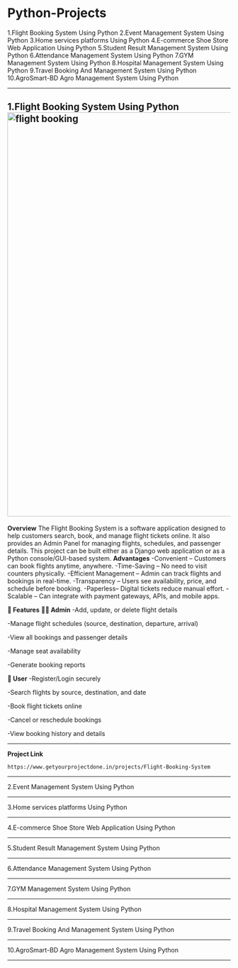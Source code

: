 # Python-Projects
1.Flight Booking System Using Python
2.Event Management System Using Python
3.Home services platforms Using Python
4.E-commerce Shoe Store Web Application Using Python
5.Student Result Management System Using Python
6.Attendance Management System Using Python
7.GYM Management System Using Python
8.Hospital Management System Using Python
9.Travel Booking And Management System Using Python
10.AgroSmart-BD Agro Management System Using Python

-------------------------------------------------------
**1.Flight Booking System Using Python**
<img width="1874" height="911" alt="flight booking" src="https://github.com/user-attachments/assets/8f5d3ce7-a2de-4fc3-9936-1cd45e10cb04" />
-----
**Overview**
The Flight Booking System is a software application designed to help customers search, book, and manage flight tickets online. It also provides an Admin Panel for managing flights, schedules, and passenger details. This project can be built either as a Django web application or as a Python console/GUI-based system.
**Advantages**
-Convenient – Customers can book flights anytime, anywhere.
-Time-Saving – No need to visit counters physically.
-Efficient Management – Admin can track flights and bookings in real-time.
-Transparency – Users see availability, price, and schedule before booking.
-Paperless– Digital tickets reduce manual effort.
-Scalable – Can integrate with payment gateways, APIs, and mobile apps.

**🚀 Features**
**👨‍💼 Admin**
-Add, update, or delete flight details

-Manage flight schedules (source, destination, departure, arrival)

-View all bookings and passenger details

-Manage seat availability

-Generate booking reports

**👩 User**
-Register/Login securely

-Search flights by source, destination, and date

-Book flight tickets online

-Cancel or reschedule bookings

-View booking history and details

-----
**Project Link**
```
https://www.getyourprojectdone.in/projects/Flight-Booking-System
````



----------------------------------------------------------
2.Event Management System Using Python



-------------------------------------------------------
3.Home services platforms Using Python




-------------------------------------------------------
4.E-commerce Shoe Store Web Application Using Python



--------------------------------------------------------
5.Student Result Management System Using Python



---------------------------------------------------------
6.Attendance Management System Using Python





----------------------------------------------------------
7.GYM Management System Using Python


-------------------------------------------------------
8.Hospital Management System Using Python


----------------------------------------------------
9.Travel Booking And Management System Using Python


-----------------------------------------------------
10.AgroSmart-BD Agro Management System Using Python





-------------------------------------------------------
